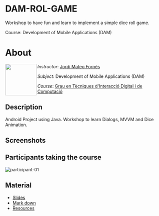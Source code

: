# DAM-ROL-GAME
Workshop to have fun and learn to implement a simple dice roll game.

Course: Development of Mobile Applications (DAM)

# About

<img align="left" width="100" height="100" src="https://user-images.githubusercontent.com/61190134/76793662-b6b8bd00-67c5-11ea-83b2-efcc9ed462fc.png">

*Instructor*: [Jordi Mateo Fornés](http:jordimateofornes.com)

*Subject*: Development of Mobile Applications (DAM)

*Course*: [Grau en Tècniques d'Interacció Digital i de Computació](http://www.grauinteraccioicomputacio.udl.cat/ca/index.html)


## Description

Android Project using Java. Workshop to learn Dialogs, MVVM and Dice Animation.

## Screenshots

## Participants taking the course
![participant-01](https://user-images.githubusercontent.com/61190134/77829008-79d2bb80-711f-11ea-9d59-d9652c80aa71.jpg)

## Material
* [Slides](https://github.com/JordiMateoUdL/Development-of-Mobile-Applications/blob/master/sources/slides/AMD_vl10.pdf)
* [Mark down](https://github.com/JordiMateoUdL/Development-of-Mobile-Applications/blob/master/sources/course/vl10.md)
* [Resources](https://github.com/JordiMateoUdL/Development-of-Mobile-Applications/tree/master/sources/slides/material%20AMD__vl010)
